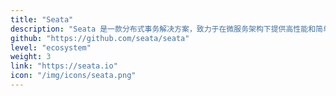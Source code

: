 ```yaml
---
title: "Seata"
description: "Seata 是一款分布式事务解决方案，致力于在微服务架构下提供高性能和简单易用的分布式事务服务。"
github: "https://github.com/seata/seata"
level: "ecosystem"
weight: 3
link: "https://seata.io"
icon: "/img/icons/seata.png"
---
```


